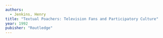```yaml
---
authors:
  - Jenkins, Henry
title: "Textual Poachers: Television Fans and Participatory Culture"
year: 1992
pubisher: "Routledge"
---
```


